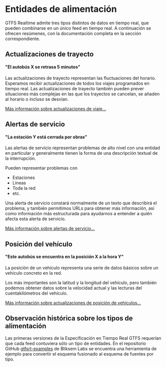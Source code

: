 # Entidades de alimentación

GTFS Realtime admite tres tipos distintos de datos en tiempo real, que pueden combinarse en un único feed en tiempo real. A continuación se ofrecen resúmenes, con la documentación completa en la sección correspondiente.

## Actualizaciones de trayecto

#### "El autobús X se retrasa 5 minutos"

Las actualizaciones de trayecto representan las fluctuaciones del horario. Esperamos recibir actualizaciones de todos los viajes programados en tiempo real. Las actualizaciones de trayecto también pueden prever situaciones más complejas en las que los trayectos se cancelan, se añaden al horario o incluso se desvían.

[Más información sobre actualizaciones de viaje...](trip-updates.md)

## Alertas de servicio

#### "La estación Y está cerrada por obras"

Las alertas de servicio representan problemas de alto nivel con una entidad en particular y generalmente tienen la forma de una descripción textual de la interrupción.

Pueden representar problemas con

*   Estaciones
*   Líneas
*   Toda la red
*   etc.

Una alerta de servicio constará normalmente de un texto que describirá el problema, y también permitimos URLs para obtener más información, así como información más estructurada para ayudarnos a entender a quién afecta esta alerta de servicio.

[Más información sobre alertas de servicio...](service-alerts.md)

## Posición del vehículo

#### "Este autobús se encuentra en la posición X a la hora Y"

La posición de un vehículo representa una serie de datos básicos sobre un vehículo concreto en la red.

Los más importantes son la latitud y la longitud del vehículo, pero también podemos obtener datos sobre la velocidad actual y las lecturas del cuentakilómetros del vehículo.

[Más información sobre actualizaciones de posición de vehículos...](vehicle-positions.md)

## Observación histórica sobre los tipos de alimentación

Las primeras versiones de la Especificación en Tiempo Real GTFS requerían que cada feed contuviera sólo un tipo de entidades. En el repositorio GitHub [gtfsrt-examples](https://github.com/bliksemlabs/gtfsrt-examples/blob/master/split_by_entitytype.py) de Bliksem Labs se encuentra una herramienta de ejemplo para convertir el esquema fusionado al esquema de fuentes por tipo.
